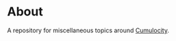 # About
A repository for miscellaneous topics around [Cumulocity](https://www.softwareag.cloud/site/product/cumulocity-iot.html#/). 
